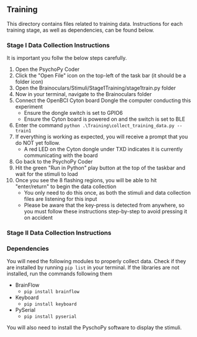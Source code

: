 ## Training
This directory contains files related to training data. Instructions for each training stage, as well as dependencies, can be found below.

### Stage I Data Collection Instructions
It is important you follw the below steps carefully.
1. Open the PsychoPy Coder
2. Click the "Open File" icon on the top-left of the task bar (it should be a folder icon)
3. Open the Brainoculars/Stimuli/Stage1Training/stage1train.py folder
4. Now in your terminal, navigate to the Brainoculars folder
5. Connect the OpenBCI Cyton board Dongle the computer conducting this experiment
    - Ensure the dongle switch is set to GPIO6
    - Ensure the Cyton board is powered on and the switch is set to BLE
6. Enter the command ```python .\Training\collect_training_data.py --train1```
7. If everything is working as expected, you will receive a prompt that you do NOT yet follow.
    - A red LED on the Cyton dongle under TXD indicates it is currently communicating with the board
8. Go back to the PsychoPy Coder
9. Hit the green "Run in Python" play button at the top of the taskbar and wait for the stimuli to load
10. Once you see the 8 flashing regions, you will be able to hit "enter/return" to begin the data collection
    - You only need to do this once, as both the stimuli and data collection files are listening for this input
    - Please be aware that the key-press is detected from anywhere, so you must follow these instructions step-by-step to avoid pressing it on accident

### Stage II Data Collection Instructions

### Dependencies
You will need the following modules to properly collect data. Check if 
they are installed by running ```pip list``` in your terminal.
If the libraries are not installed, run the commands following them
* BrainFlow
    - ```pip install brainflow```
* Keyboard
    - ```pip install keyboard```
* PySerial
    - ```pip install pyserial```

You will also need to install the PyschoPy software to display the stimuli.
